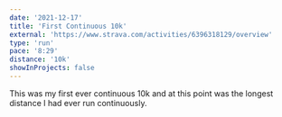 ```yaml
---
date: '2021-12-17'
title: 'First Continuous 10k'
external: 'https://www.strava.com/activities/6396318129/overview'
type: 'run'
pace: '8:29'
distance: '10k'
showInProjects: false
---
```


This was my first ever continuous 10k and at this point was the longest distance I had ever run continuously.
